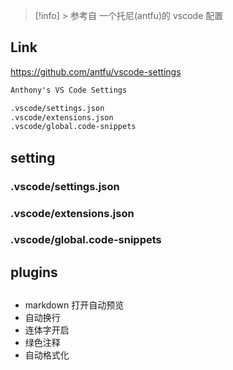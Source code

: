 > [!info] > 参考自 一个托尼(antfu)的 vscode 配置

## Link
https://github.com/antfu/vscode-settings

```md
Anthony's VS Code Settings

.vscode/settings.json
.vscode/extensions.json
.vscode/global.code-snippets
```


## setting

### .vscode/settings.json


### .vscode/extensions.json


### .vscode/global.code-snippets



## plugins


## 
- markdown 打开自动预览
- 自动换行
- 连体字开启
- 绿色注释
- 自动格式化